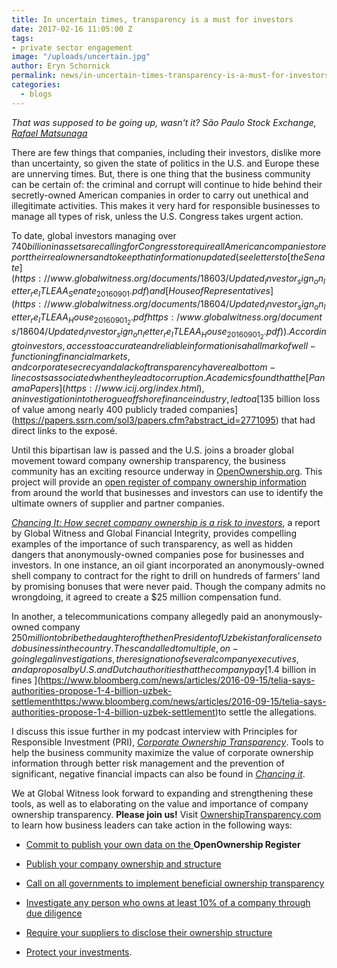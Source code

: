 ```yaml
---
title: In uncertain times, transparency is a must for investors
date: 2017-02-16 11:05:00 Z
tags:
- private sector engagement
image: "/uploads/uncertain.jpg"
author: Eryn Schornick
permalink: news/in-uncertain-times-transparency-is-a-must-for-investors/
categories:
  - blogs
---
```


*That was supposed to be going up, wasn't it? São Paulo Stock Exchange, [Rafael Matsunaga](https://www.flickr.com/photos/rednuht/ "Go to Rafael Matsunaga's photostream")*

There are few things that companies, including their investors, dislike more than uncertainty, so given the state of politics in the U.S. and Europe these are unnerving times. But, there is one thing that the business community can be certain of: the criminal and corrupt will continue to hide behind their secretly-owned American companies in order to carry out unethical and illegitimate activities. This makes it very hard for responsible businesses to manage all types of risk, unless the U.S. Congress takes urgent action.

To date, global investors managing over $740 billion in assets are calling for Congress to require all American companies to report their real owners and to keep that information updated (see letters to [the Senate ](https://www.globalwitness.org/documents/18603/Updated_Investor_sign_on_letter_re_ITLEAA_Senate_20160901.pdf)and [House of Representatives](https://www.globalwitness.org/documents/18604/Updated_Investor_sign_on_letter_re_ITLEAA_House_20160901_2.pdfhttps:/www.globalwitness.org/documents/18604/Updated_Investor_sign_on_letter_re_ITLEAA_House_20160901_2.pdf)). According to investors, access to accurate and reliable information is a hallmark of well-functioning financial markets, and corporate secrecy and a lack of transparency have real bottom-line costs associated when they lead to corruption. Academics found that the [Panama Papers](https://www.icij.org/index.html), an investigation into the rogue offshore finance industry, led to a [$135 billion loss of value among nearly 400 publicly traded companies](https://papers.ssrn.com/sol3/papers.cfm?abstract_id=2771095) that had direct links to the exposé.

Until this bipartisan law is passed and the U.S. joins a broader global movement toward company ownership transparency, the business community has an exciting resource underway in [OpenOwnership.org](http://openownership.org/). This project will provide an [open register of company ownership information](http://openownership.org/about/) from around the world that businesses and investors can use to identify the ultimate owners of supplier and partner companies.

*[Chancing It: How secret company ownership is a risk to investors](https://www.globalwitness.org/en/reports/chancing-it/)*, a report by Global Witness and Global Financial Integrity, provides compelling examples of the importance of such transparency, as well as hidden dangers that anonymously-owned companies pose for businesses and investors. In one instance, an oil giant incorporated an anonymously-owned shell company to contract for the right to drill on hundreds of farmers’ land by promising bonuses that were never paid. Though the company admits no wrongdoing, it agreed to create a $25 million compensation fund.

In another, a telecommunications company allegedly paid an anonymously-owned company $250 million to bribe the daughter of the then President of Uzbekistan for a license to do business in the country. The scandal led to multiple, on-going legal investigations, the resignation of several company executives, and a proposal by U.S. and Dutch authorities that the company pay [$1.4 billion in fines ](https://www.bloomberg.com/news/articles/2016-09-15/telia-says-authorities-propose-1-4-billion-uzbek-settlementhttps:/www.bloomberg.com/news/articles/2016-09-15/telia-says-authorities-propose-1-4-billion-uzbek-settlement)to settle the allegations.

I discuss this issue further in my podcast interview with Principles for Responsible Investment (PRI), *[Corporate Ownership Transparency](http://pripodcasts.libsyn.com/corporate-ownership-transparency)*. Tools to help the business community maximize the value of corporate ownership information through better risk management and the prevention of significant, negative financial impacts can also be found in *[Chancing it](https://www.globalwitness.org/en/reports/chancing-it/)*.

We at Global Witness look forward to expanding and strengthening these tools, as well as to elaborating on the value and importance of company ownership transparency. **Please join us!** Visit [OwnershipTransparency.com ](http://ownershiptransparency.com/)to learn how business leaders can take action in the following ways:

* [Commit to publish your own data on the ](http://ownershiptransparency.com/take-action/commit-to-publish-your-ownership-data-on-the-global-register/)**OpenOwnership Register**

* [Publish your company ownership and structure](http://ownershiptransparency.com/take-action/publish-your-company-ownership-and-structure/)

* [Call on all governments to implement beneficial ownership transparency](http://ownershiptransparency.com/take-action/call-on-all-governments-to-implement-beneficial-ownership-transparency/)

* [Investigate any person who owns at least 10% of a company through due diligence](http://ownershiptransparency.com/take-action/investigate-ownership-down-to-at-least-10-in-your-due-diligence/)

* [Require your suppliers to disclose their ownership structure](http://ownershiptransparency.com/take-action/require-your-suppliers-to-disclose-their-ownership-structure/)

* [Protect your investments](http://ownershiptransparency.com/take-action/protect-your-investments/).
